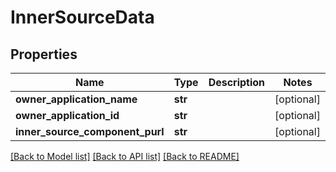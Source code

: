 # InnerSourceData

## Properties

| Name                            | Type    | Description | Notes      |
| ------------------------------- | ------- | ----------- | ---------- |
| **owner_application_name**      | **str** |             | [optional] |
| **owner_application_id**        | **str** |             | [optional] |
| **inner_source_component_purl** | **str** |             | [optional] |

[[Back to Model list]](../README.md#documentation-for-models) [[Back to API list]](../README.md#documentation-for-api-endpoints) [[Back to README]](../README.md)

